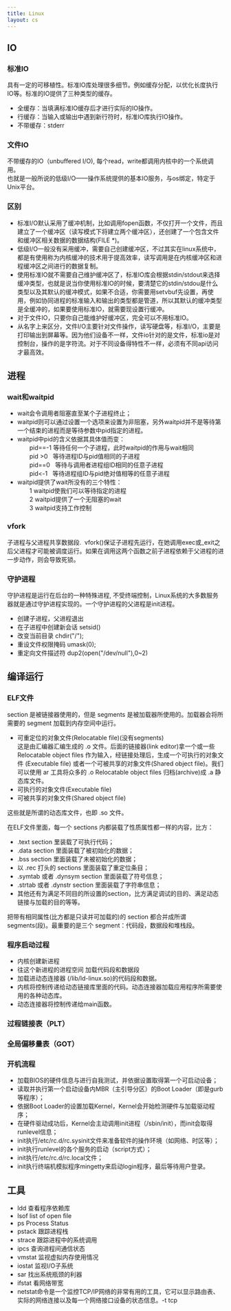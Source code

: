 ```yaml
---
title: Linux
layout: cs
---
```


## IO  

### 标准IO  
具有一定的可移植性。标准IO库处理很多细节。例如缓存分配，以优化长度执行IO等。标准的IO提供了三种类型的缓存。  

- 全缓存：当填满标准IO缓存后才进行实际的IO操作。  
- 行缓存：当输入或输出中遇到新行符时，标准IO库执行IO操作。  
- 不带缓存：stderr  

### 文件IO  
不带缓存的IO（unbuffered I/O), 每个read，write都调用内核中的一个系统调用。  
也就是一般所说的低级I/O——操作系统提供的基本IO服务，与os绑定，特定于Unix平台。  

### 区别  
- 标准I/O默认采用了缓冲机制，比如调用fopen函数，不仅打开一个文件，而且建立了一个缓冲区（读写模式下将建立两个缓冲区），还创建了一个包含文件和缓冲区相关数据的数据结构(FILE \*)。
- 低级I/O一般没有采用缓冲，需要自己创建缓冲区，不过其实在linux系统中，都是有使用称为内核缓冲的技术用于提高效率，读写调用是在内核缓冲区和进程缓冲区之间进行的数据复制。
- 使用标准IO就不需要自己维护缓冲区了，标准IO库会根据stdin/stdout来选择缓冲类型，也就是说当你使用标准IO的时候，要清楚它的stdin/stdou是什么类型以及其默认的缓冲模式，如果不合适，你需要用setvbuf先设置，再使用，例如协同进程的标准输入和输出的类型都是管道，所以其默认的缓冲类型是全缓冲的，如果要使用标准IO，就需要现设置行缓冲。
- 对于文件IO，只要你自己能维护好缓冲区，完全可以不用标准IO。  
- 从名字上来区分，文件I/O主要针对文件操作，读写硬盘等，标准I/O，主要是打印输出到屏幕等。因为他们设备不一样，文件io针对的是文件，标准io是对控制台，操作的是字符流。对于不同设备得特性不一样，必须有不同api访问才最高效。 

## 进程  

### wait和waitpid  
- wait会令调用者阻塞直至某个子进程终止；  
- waitpid则可以通过设置一个选项来设置为非阻塞，另外waitpid并不是等待第一个结束的进程而是等待参数中pid指定的进程。  
- waitpid中pid的含义依据其具体值而变：  
　　pid==-1 等待任何一个子进程，此时waitpid的作用与wait相同  
　　pid >0   等待进程ID与pid值相同的子进程  
　　pid==0   等待与调用者进程组ID相同的任意子进程  
　　pid<-1   等待进程组ID与pid绝对值相等的任意子进程  
- waitpid提供了wait所没有的三个特性：  
　　1 waitpid使我们可以等待指定的进程  
　　2 waitpid提供了一个无阻塞的wait  
　　3 waitpid支持工作控制  

### vfork  
子进程与父进程共享数据段.  vfork()保证子进程先运行，在她调用exec或\_exit之后父进程才可能被调度运行。如果在调用这两个函数之前子进程依赖于父进程的进一步动作，则会导致死锁。  

### 守护进程  
守护进程是运行在后台的一种特殊进程, 不受终端控制，Linux系统的大多数服务器就是通过守护进程实现的。一个守护进程的父进程是init进程。  

- 创建子进程，父进程退出  
- 在子进程中创建新会话 setsid()  
- 改变当前目录 chdir("/");    
- 重设文件权限掩码  umask(0);      
- 重定向文件描述符  dup2(open("/dev/null"),0~2)  


## 编译运行  

### ELF文件  

section 是被链接器使用的，但是 segments 是被加载器所使用的。加载器会将所需要的 segment 加载到内存空间中运行。 

- 可重定位的对象文件(Relocatable file)(没有segments)  
这是由汇编器汇编生成的 .o 文件。后面的链接器(link editor)拿一个或一些 Relocatable object files 作为输入，经链接处理后，生成一个可执行的对象文件 (Executable file) 或者一个可被共享的对象文件(Shared object file)。我们可以使用 ar 工具将众多的 .o Relocatable object files 归档(archive)成 .a 静态库文件。
- 可执行的对象文件(Executable file)   
- 可被共享的对象文件(Shared object file)  

这些就是所谓的动态库文件，也即 .so 文件。  


在ELF文件里面，每一个 sections 内都装载了性质属性都一样的内容，比方： 

- .text section 里装载了可执行代码；  
- .data section 里面装载了被初始化的数据；  
- .bss section 里面装载了未被初始化的数据；  
- 以 .rec 打头的 sections 里面装载了重定位条目；  
- .symtab 或者 .dynsym section 里面装载了符号信息；  
- .strtab 或者 .dynstr section 里面装载了字符串信息； 
- 其他还有为满足不同目的所设置的section，比方满足调试的目的、满足动态链接与加载的目的等等。  

把带有相同属性(比方都是只读并可加载的)的 section 都合并成所谓 segments(段)。最重要的是三个 segment：代码段，数据段和堆栈段。  

### 程序启动过程
- 内核创建新进程  
- 往这个新进程的进程空间 加载代码段和数据段  
- 加载进动态连接器 (/lib/ld-linux.so)的代码段和数据。  
- 内核将控制传递给动态链接库里面的代码。动态连接器加载应用程序所需要使用的各种动态库。  
- 动态连接器将控制传递给main函数。  

### 过程链接表（PLT）  

### 全局偏移量表（GOT）  

### 开机流程  
- 加载BIOS的硬件信息与进行自我测试，并依据设置取得第一个可启动设备；  
- 读取并执行第一个启动设备内MBR（主引导分区）的Boot Loader（即是gurb等程序）；  
- 依据Boot Loader的设置加载Kernel，Kernel会开始检测硬件与加载驱动程序；  
- 在硬件驱动成功后，Kernel会主动调用init进程（/sbin/init），而init会取得runlevel信息；  
- init执行/etc/rc.d/rc.sysinit文件来准备软件的操作环境（如网络、时区等）；  
- init执行runlevel的各个服务的启动（script方式）；  
- init执行/etc/rc.d/rc.local文件；  
- init执行终端机模拟程序mingetty来启动login程序，最后等待用户登录。  

## 工具  
- ldd 查看程序依赖库    
- lsof list of open file   
- ps Process Status  
- pstack 跟踪进程栈  
- strace 跟踪进程中的系统调用  
- ipcs 查询进程间通信状态  
- vmstat 监视虚拟内存使用情况  
- iostat 监视I/O子系统  
- sar 找出系统瓶颈的利器  
- ifstat 看网络带宽  
- netstat命令是一个监控TCP/IP网络的非常有用的工具，它可以显示路由表、实际的网络连接以及每一个网络接口设备的状态信息。-t tcp  
